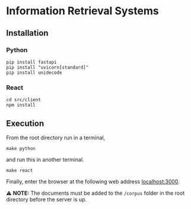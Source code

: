# Information Retrieval Systems

## Installation

### Python

```shell
pip install fastapi
pip install "uvicorn[standard]"
pip install unidecode
```

### React

```shell
cd src/client
npm install
```

## Execution

From the root directory run in a terminal,

```shell
make python
```

and run this in another terminal.

```shell
make react
```

Finally, enter the browser at the following web address [localhost:3000](http://localhost:3000).

:warning: **NOTE:** The documents must be added to the `/corpus` folder in the root directory before the server is up.
